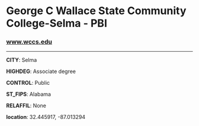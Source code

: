 # George C Wallace State Community College-Selma - PBI
### www.wccs.edu
---
**CITY**: Selma

**HIGHDEG**: Associate degree

**CONTROL**: Public

**ST_FIPS**: Alabama

**RELAFFIL**: None

**location**: 32.445917, -87.013294